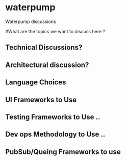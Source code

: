 # waterpump
Waterpump discussions

#What are the topics we want to discuss here ?
## Technical Discussions?
## Architectural discussion?
## Language Choices
## UI Frameworks to Use
## Testing Frameworks to Use ..
## Dev ops Methodology to Use ..
## PubSub/Queing Frameworks to use
